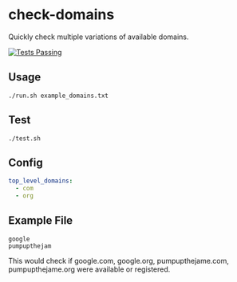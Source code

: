 # check-domains
Quickly check multiple variations of available domains.

[![Tests Passing](https://github.com/danpozmanter/check-domains/actions/workflows/test.yml/badge.svg)](https://github.com/danpozmanter/check-domains/actions)

## Usage

```
./run.sh example_domains.txt
```

## Test

```
./test.sh
```

## Config

```yaml
top_level_domains:
  - com
  - org
```

## Example File

```
google
pumpupthejam
```

This would check if google.com, google.org, pumpupthejame.com, pumpupthejame.org were available or registered.
